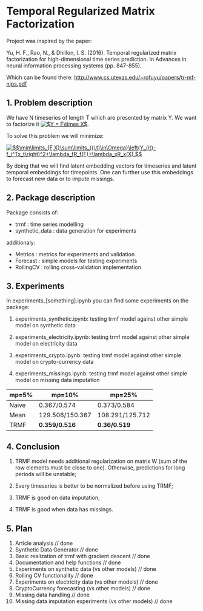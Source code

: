 # Temporal Regularized Matrix Factorization

Project was inspired by the paper:

Yu, H. F., Rao, N., & Dhillon, I. S. (2016). Temporal regularized matrix factorization for high-dimensional time series prediction. In Advances in neural information processing systems (pp. 847-855).

Which can be found there: http://www.cs.utexas.edu/~rofuyu/papers/tr-mf-nips.pdf


## 1. Problem description

We have N timeseries of length T which are presented by matrix Y. We want to factorize it <a href="https://www.codecogs.com/eqnedit.php?latex=$Y&space;=&space;F\times&space;X$" target="_blank"><img src="https://latex.codecogs.com/gif.latex?$Y&space;=&space;F\times&space;X$" title="$Y = F\times X$" /></a>.

To solve this problem we will minimize:

<a href="https://www.codecogs.com/eqnedit.php?latex=$$\min\limits_{F,X}\sum\limits_{(i,t)\in\Omega}\left(Y_{it}-f_i^Tx_t\right)^2&plus;\lambda_fR_f(F)&plus;\lambda_xR_x(X).$$" target="_blank"><img src="https://latex.codecogs.com/gif.latex?$$\min\limits_{F,X}\sum\limits_{(i,t)\in\Omega}\left(Y_{it}-f_i^Tx_t\right)^2&plus;\lambda_fR_f(F)&plus;\lambda_xR_x(X).$$" title="$$\min\limits_{F,X}\sum\limits_{(i,t)\in\Omega}\left(Y_{it}-f_i^Tx_t\right)^2+\lambda_fR_f(F)+\lambda_xR_x(X).$$" /></a>

By doing that we will find latent embedding vectors for timeseries and latent temporal embeddings for timepoints.
One can further use this embeddings to forecast new data or to impute missings.

## 2. Package description
Package consists of:
- trmf : time series modelling
- synthetic_data : data generation for experiments

additionaly:
- Metrics : metrics for experiments and validation
- Forecast : simple models for testing experiments
- RollingCV : rolling cross-validation implementation

## 3. Experiments

In experiments_[something].ipynb you can find some experiments on the package:

1) experiments_synthetic.ipynb: testing trmf model against other simple model on synthetic data


2) experiments_electricity.ipynb: testing trmf model against other simple model on electricity data


3) experiments_crypto.ipynb: testing trmf model against other simple model on crypto-currency data


4) experiments_missings.ipynb: testing trmf model against other simple model on missing data imputation

| mp=5% | mp=10% | mp=25% |
|------|------|------|
| Naive | 0.367/0.574 | 0.373/0.584 | 0.391/0.613 |
| Mean | 129.506/150.367 | 108.291/125.712 | 89.242/103.586 |
| TRMF | **0.359/0.516** | **0.36/0.519** | **0.361/0.52** |


## 4. Conclusion

1) TRMF model needs additional regularization on matrix W (sum of the row elements must be close to one). Otherwise, predictions for long periods will be unstable;

2) Every timeseries is better to be normalized before using TRMF;

3) TRMF is good on data imputation;

4) TRMF is good when data has missings.

## 5. Plan

1) Article analysis // done
2) Synthetic Data Generator // done
3) Basic realization of trmf with gradient descent // done
4) Documentation and help functions // done
5) Experiments on synthetic data (vs other models) // done
6) Rolling CV functionality // done
7) Experiments on electricity data (vs other models) // done
8) CryptoCurrency forecasting (vs other models) // done
9) Missing data handling // done
10) Missing data imputation experiments (vs other models) // done
